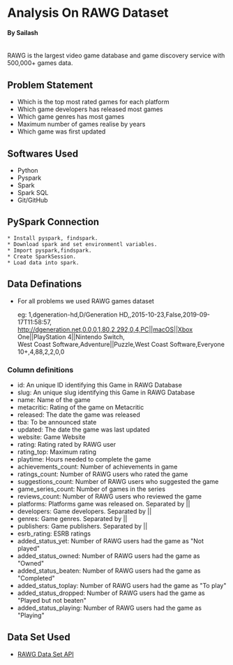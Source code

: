 # Analysis On RAWG Dataset 
#### By Sailash
<br>
RAWG is the largest video game database and game discovery service with 500,000+ games data.

## Problem Statement
* Which is the top most rated games for each platform
* Which game developers has released most games
* Which game genres has most games
* Maximum number of games realise by years
* Which game was first updated

## Softwares Used
* Python
* Pyspark
* Spark
* Spark SQL
* Git/GitHub

## PySpark Connection

    * Install pyspark, findspark.
    * Download spark and set environmentl variables.
    * Import pyspark,findspark.
    * Create SparkSession.
    * Load data into spark.


## Data Definations

* For all problems we used RAWG games dataset

    eg: 1,dgeneration-hd,D/Generation HD,,2015-10-23,False,2019-09-17T11:58:57,<br>
    http://dgeneration.net,0.0,0,1,80,2,292,0,4,PC||macOS||Xbox One||PlayStation 4||Nintendo Switch,<br>
    West Coast Software,Adventure||Puzzle,West Coast Software,Everyone 10+,4,88,2,2,0,0

### Column definitions

* id: An unique ID identifying this Game in RAWG Database
* slug: An unique slug identifying this Game in RAWG Database
* name: Name of the game
* metacritic: Rating of the game on Metacritic
* released: The date the game was released
* tba: To be announced state
* updated: The date the game was last updated
* website: Game Website
* rating: Rating rated by RAWG user
* rating_top: Maximum rating
* playtime: Hours needed to complete the game
* achievements_count: Number of achievements in game
* ratings_count: Number of RAWG users who rated the game
* suggestions_count: Number of RAWG users who suggested the game
* game_series_count: Number of games in the series
* reviews_count: Number of RAWG users who reviewed the game
* platforms: Platforms game was released on. Separated by ||
* developers: Game developers. Separated by ||
* genres: Game genres. Separated by ||
* publishers: Game publishers. Separated by ||
* esrb_rating: ESRB ratings
* added_status_yet: Number of RAWG users had the game as "Not played"
* added_status_owned: Number of RAWG users had the game as "Owned"
* added_status_beaten: Number of RAWG users had the game as "Completed"
* added_status_toplay: Number of RAWG users had the game as "To play"
* added_status_dropped: Number of RAWG users had the game as "Played but not beaten"
* added_status_playing: Number of RAWG users had the game as "Playing"

## Data Set Used
* [RAWG Data Set API](https://www.kaggle.com/jummyegg/rawg-game-dataset)